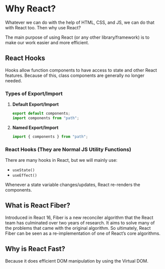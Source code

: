 
# Why React?

Whatever we can do with the help of HTML, CSS, and JS, we can do that with React too. Then why use React?

The main purpose of using React (or any other library/framework) is to make our work easier and more efficient.

## React Hooks

Hooks allow function components to have access to state and other React features. Because of this, class components are generally no longer needed.

### Types of Export/Import

1. **Default Export/Import**
    ```javascript
    export default components;
    import components from "path";
    ```

2. **Named Export/Import**
    ```javascript
    import { components } from "path";
    ```

### React Hooks (They are Normal JS Utility Functions)

There are many hooks in React, but we will mainly use:
- `useState()`
- `useEffect()`

Whenever a state variable changes/updates, React re-renders the components.

## What is React Fiber?

Introduced in React 16, Fiber is a new reconciler algorithm that the React team has culminated over two years of research. It aims to solve many of the problems that came with the original algorithm. So ultimately, React Fiber can be seen as a re-implementation of one of React’s core algorithms.

## Why is React Fast?

Because it does efficient DOM manipulation by using the Virtual DOM.
